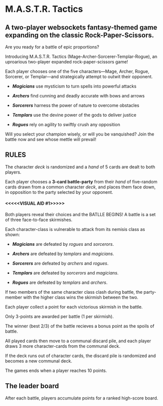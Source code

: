 # M.A.S.T.R. Tactics

## A two-player websockets fantasy-themed game expanding on the classic Rock-Paper-Scissors.

Are you ready for a battle of epic proportions? 

Introducing M.A.S.T.R. Tactics (Mage-Archer-Sorcerer-Templar-Rogue), an uproarious two-player expanded rock-paper-scissors game! 

Each player chooses one of the five characters—Mage, Archer, Rogue, Sorcerer, or Templar—and strategically attempt to outwit their opponent. 

*  ***Magicians*** use mysticism to turn spells into powerful attacks

*  ***Archers*** find cunning and deadly accurate with bows and arrows

*  ***Sorcerers*** harness the power of nature to overcome obstacles 

*  ***Templars*** use the devine power of the gods to deliver justice

*  ***Rogues*** rely on agility to swiftly crush any opposition

Will you select your champion wisely, or will you be vanquished? Join the battle now and see whose mettle will prevail!

## RULES

The character *deck* is randomized and a *hand* of 5 cards are dealt to both players.

Each player chooses a **3-card battle-party** from their *hand* of five-random cards drawn from a common character *deck*, and places them face down, in opposition to the party selected by your opponent.

#### <<<<<VISUAL AID #1>>>>>

Both players reveal their choices and the BATLLE BEGINS!  A battle is a set of three face-to-face skirmishes.

Each character-class is vulnerable to attack from its nemisis class as shown:

*  ***Magicians*** are defeated by *rogues* and *sorcerors*.

*  ***Archers*** are defeated by *templars* and *magicians*.

*  ***Sorcerers*** are defeated by *archers* and *rogues*.

*  ***Templars*** are defeated by *sorcerors* and *magicians*.

*  ***Rogues*** are defeated by *templars* and *archers*.

If two members of the same character class clash during battle, the party-member with the higher class wins the skirmish between the two.

Each player collect a point for each victorious skirmish in the battle. 

Only 3-points are awarded per battle (1 per skirmish).

The winner (best 2/3) of the battle recieves a bonus point as the spoils of battle.

All played cards then move to a communal discard pile, and each player draws 3 more character-cards from the communal deck.

If the deck runs out of character cards, the discard pile is randomized and becomes a new communal deck.

The games ends when a player reaches 10 points.

## The leader board

After each battle, players accumulate points for a ranked high-score board.

